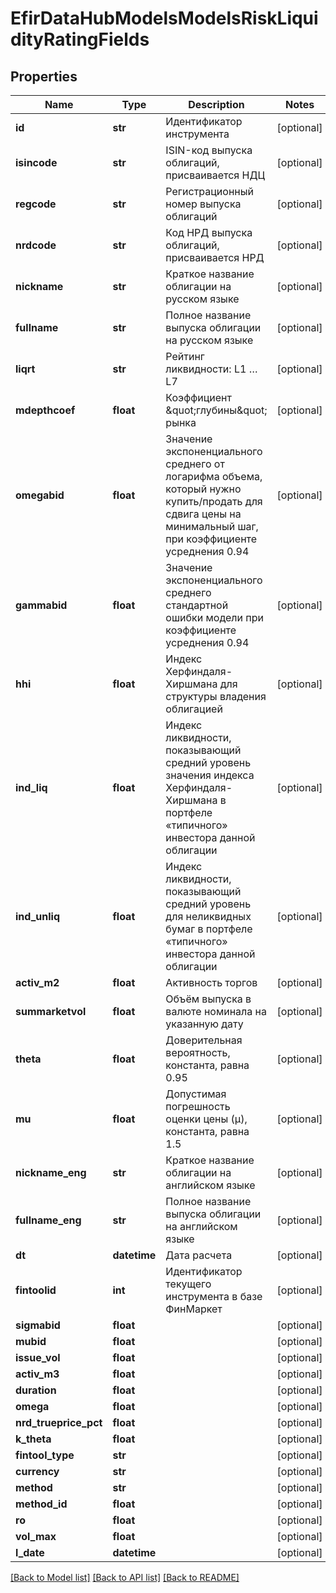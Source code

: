 # EfirDataHubModelsModelsRiskLiquidityRatingFields

## Properties
Name | Type | Description | Notes
------------ | ------------- | ------------- | -------------
**id** | **str** | Идентификатор инструмента | [optional] 
**isincode** | **str** | ISIN-код выпуска облигаций, присваивается НДЦ | [optional] 
**regcode** | **str** | Регистрационный номер выпуска облигаций | [optional] 
**nrdcode** | **str** | Код НРД выпуска облигаций, присваивается НРД | [optional] 
**nickname** | **str** | Краткое название облигации на русском языке | [optional] 
**fullname** | **str** | Полное название выпуска облигации на русском языке | [optional] 
**liqrt** | **str** | Рейтинг ликвидности: L1 … L7 | [optional] 
**mdepthcoef** | **float** | Коэффициент \&quot;глубины\&quot; рынка | [optional] 
**omegabid** | **float** | Значение экспоненциального среднего от логарифма объема, который нужно купить/продать для сдвига цены на минимальный шаг, при коэффициенте усреднения 0.94 | [optional] 
**gammabid** | **float** | Значение экспоненциального среднего стандартной ошибки модели при коэффициенте усреднения 0.94 | [optional] 
**hhi** | **float** | Индекс Херфиндаля-Хиршмана для структуры владения облигацией | [optional] 
**ind_liq** | **float** | Индекс ликвидности, показывающий средний уровень значения индекса Херфиндаля-Хиршмана в портфеле «типичного» инвестора данной облигации | [optional] 
**ind_unliq** | **float** | Индекс ликвидности, показывающий средний уровень для неликвидных бумаг в портфеле «типичного» инвестора данной облигации | [optional] 
**activ_m2** | **float** | Активность торгов | [optional] 
**summarketvol** | **float** | Объём выпуска в валюте номинала на указанную дату | [optional] 
**theta** | **float** | Доверительная вероятность, константа, равна 0.95 | [optional] 
**mu** | **float** | Допустимая погрешность оценки цены (μ), константа, равна 1.5 | [optional] 
**nickname_eng** | **str** | Краткое название облигации на английском языке | [optional] 
**fullname_eng** | **str** | Полное название выпуска облигации на английском языке | [optional] 
**dt** | **datetime** | Дата расчета | [optional] 
**fintoolid** | **int** | Идентификатор текущего инструмента в базе ФинМаркет | [optional] 
**sigmabid** | **float** |  | [optional] 
**mubid** | **float** |  | [optional] 
**issue_vol** | **float** |  | [optional] 
**activ_m3** | **float** |  | [optional] 
**duration** | **float** |  | [optional] 
**omega** | **float** |  | [optional] 
**nrd_trueprice_pct** | **float** |  | [optional] 
**k_theta** | **float** |  | [optional] 
**fintool_type** | **str** |  | [optional] 
**currency** | **str** |  | [optional] 
**method** | **str** |  | [optional] 
**method_id** | **float** |  | [optional] 
**ro** | **float** |  | [optional] 
**vol_max** | **float** |  | [optional] 
**l_date** | **datetime** |  | [optional] 

[[Back to Model list]](../README.md#documentation-for-models) [[Back to API list]](../README.md#documentation-for-api-endpoints) [[Back to README]](../README.md)

